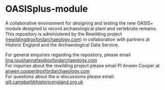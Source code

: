 # OASISplus-module
A collaborative environment for designing and testing the new OASIS+ module designed to record archaeological plant and vertebrate remains.
This repository is administered by the Rewilding project (rewilding@oxfordarchaeology.com) in collaboration with partners at Historic England and the Archaeological Data Service. 

For general enquiries regarding the repository, please email tina.roushannafas@oxfordarchaeology.com\
For inquiries about the rewilding project please email PI Anwen Cooper at anwen.cooper@oxfordarchaeology.com\
For questions about the e-discussions please email: gill.campbell@historicengland.org.uk
